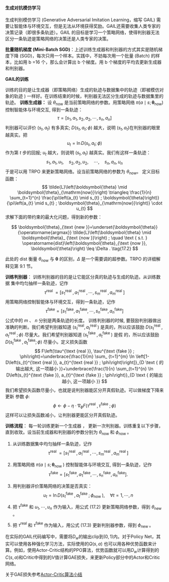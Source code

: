 #### 生成对抗模仿学习

生成判别模仿学习 (Generative Adversarial Imitation Learning，缩写 GAIL) 需要让智能体与环境交互，但是无法从环境获得奖励。GAIL还需要收集人类专家的决策记录（即很多条轨迹）。GAIL
的目标是学习一个策略网络，使得判别器无法区分一条轨迹是策略网络的决策还是人类专家的决策。

**批量随机梯度 (Mini-Batch SGD)**：上述训练生成器和判别器的方式其实是随机梯度下降 (SGD)，每次只用一个样本。实践中，不妨每次用一个批量 (Batch) 的样本，比如用 b =16 个，那么会计算出 b 个梯度。用
b 个梯度的平均去更新生成器和判别器。

**GAIL的训练**

训练的目的是让生成器（即策略网络）生成的轨迹与数据集中的轨迹（即被模仿对象的轨迹 $)$ 一样好。在训练结束的时候，判别器无法区分生成的轨迹与数据集里的轨迹。
**训练生成器：** 设 $\theta_{\mathrm{now}}$ 是当前策略网络的参数。用策略网络 $\pi\left(a \mid s ; \boldsymbol{\theta}_{\mathrm{now}}\right)$控制智能体与环境交互, 得到一条轨迹： $$ \tau=\left[s_{1}, a_{1}, s_{2}, a_{2}, \cdots, s_{n}, a_{n}\right]
$$ 判别器可以评价 $\left(s_{t}, a_{t}\right)$ 有多真实; $D\left(s_{t}, a_{t} ; \phi\right)$ 越大，说明 $\left(s_{t}, a_{t}\right)$在判别器的眼里越真实。把 $$ u_{t}=\ln D\left(s_{t}, a_{t} ; \phi\right)
$$ 作为第 $t$ 步的回报; $u_{t}$ 越大，则说明 $\left(s_{t}, a_{t}\right)$ 越真实。我们有这样一条轨迹： $$ s_{1}, a_{1}, u_{1}, \quad s_{2}, a_{2},
u_{2}, \quad \cdots, \quad s_{n}, a_{n}, u_{n} $$ 于是可以用 $\mathrm{TRPO}$ 来更新策略网络。设当前策略网络的参数为 $\theta_{\mathrm{now}
}$。 定义目标函数： 
$$
\tilde{L}\left(\boldsymbol{\theta} \mid \boldsymbol{\theta}_{\mathrm{now}}\right) \triangleq
\frac{1}{n} \sum_{t=1}^{n} \frac{\pi\left(a_{t} \mid s_{t} ; \boldsymbol{\theta}\right)}{\pi\left(a_{t} \mid s_{t} ;
\boldsymbol{\theta}_{\mathrm{now}}\right)} \cdot u_{t}
$$
 求解下面的带约束的最大化问题，得到新的参数： 

$$ \boldsymbol{\theta}_{\text {new
}}=\underset{\boldsymbol{\theta}}{\operatorname{argmax}} \tilde{L}\left(\boldsymbol{\theta} \mid \boldsymbol{\theta}_
{\text {now }}\right) ; \quad \text { s.t. } \operatorname{dist}\left(\boldsymbol{\theta}_{\text {now }},
\boldsymbol{\theta}\right) \leq \Delta . \tag{17.2} $$ 

此处的 dist 衡量 $\theta_{\mathrm{now}}$ 与 $\boldsymbol{\theta}$ 的区别，$\Delta$ 是一个需要调的超参数。TRPO 的详细解释见第 $9.1$ 节。

**训练判别器**： 训练判别器的目的是让它能区分真的轨迹与生成的轨迹。从训练数据 集中均匀抽样一条轨迹，记作 
$$
\tau^{\text {real
}}=\left[s_{1}^{\text {real }}, a_{1}^{\text {real }}, \cdots, s_{m}^{\text {real }}, a_{m}^{\text {real }}\right]
$$
用策略网络控制智能体与环境交互，得到一条轨迹，记作
$$
\tau^{\mathrm{fake}}=\left[s_{1}^{\mathrm{fake}}, a_{1}^{\mathrm{fake}}, \cdots, s_{n}^{\mathrm{fake}}, a_{n}^{\mathrm{fake}}\right]
$$
公式中的 $m$ 、 $n$ 分别是两条轨迹的长度。 训练判别器的时候, 要鼓励判别器做出准确的判断。我们希望判别器知道 $\left(s_{t}^{\mathrm{real}}, a_{t}^{\text {real
}}\right)$ 是真的，所以应该鼓励 $D\left(s_{t}^{\text {real }}, a_{t}^{\text {real }} ; \phi\right)$ 尽量大。我们希望判别器知道 $\left(s_
{t}^{\text {fake }}, a_{t}^{\text {fake }}\right)$ 是假 的，所以应该鼓励 $D\left(s_{t}^{\text {fake }}, a_{t}^{\mathrm{fake}} ;
\phi\right)$ 尽量小。定义损失函数 
$$
F\left(\tau^{\text {real }}, \tau^{\text {fake }} ; \phi\right)=\underbrace{\frac{1}{m} \sum_
{t=1}^{m} \ln \left[1-D\left(s_{t}^{\text {real }}, a_{t}^{\text {real }} ; \phi\right)\right]}_{D \text { 的输出越大, 这一项越小
}}+\underbrace{\frac{1}{n} \sum_{t=1}^{n} \ln D\left(s_{t}^{\text {fake }}, a_{t}^{\text {fake }} ; \phi\right)}_{D
\text { 的输出越小, 这一项越小 }}
$$
我们希望损失函数尽量小，也就是说判别器能区分开真假轨迹。可以做梯度下降来更新 参数 $\phi:$ 
$$
\phi \leftarrow \phi-\eta \cdot
\nabla_{\phi} F\left(\tau^{\text {real }}, \tau^{\text {fake }} ; \phi\right) \tag{17.3}
$$
这样可以让损失函数减小，让判别器更能区分开真假轨迹。

**训练流程**： 每一轮训练更新一个生成器 $，$ 更新一次判别器。训练重复以下步骤，直到收玫。设当前生成器和判别器的参数分别为 $\theta_{\text {now }}$ 和 $\phi_{\text {now }}$ 。

1. 从训练数据集中均匀抽样一条轨迹，记作 $$ \tau^{\text {real
   }}=\left[s_{1}^{\text {real }}, a_{1}^{\text {real }}, \cdots, s_{m}^{\text {real }}, a_{m}^{\text {real }}\right]
   $$
   
2. 用策略网络 $\pi\left(a \mid s ; \boldsymbol{\theta}_{\text {now }}\right)$ 控制智能体与环境交互, 得到一条轨迹，记作
   $$
   \tau^{\mathrm{fake}}=\left[s_{1}^{\mathrm{fake}}, a_{1}^{\mathrm{fake}}, \cdots, s_{n}^{\mathrm{fake}}, a_{n}^{\mathrm{fake}}\right]
   .
   $$

3. 用判别器评价策略网络的决策是否真实： $$ u_{t}=\ln D\left(s_{t}^{\text {fake }}, a_{t}^{\text {fake }} ; \phi_{\text {now }}\right),
   \quad \forall t=1, \cdots, n $$
4. 把 $\tau^{\mathrm{fake}}$ 和 $u_{1}, \cdots, u_{n}$ 作为输入，用公式 $(17.2)$ 更新策略网络参数，得到 $\theta_{\text {new }}$ 。
5. 把 $\tau^{\text {real }}$ 和 $\tau^{\text {fake }}$ 作为输入，用公式 $(17.3)$ 更新判别器参数，得到 $\phi_{\text {new }}$ 。



在实际的GAIL代码编写中，需要将$D_w$的输出clip到$(0,1)$内。对于Policy Net，其实可以使用各种强化学习方法，实际使用的$Q(s,a)$ 也可以用各种优势函数来计算。例如，使用Actor-Critic结构的PPO算法，优势函数就可以用$D_w$计算得到的$C(s,a)$和Critic中得到的$V$值计算GAE损失，来更新Policy部分中的Actor和Critic网络。

关于GAE损失参考[Actor-Critic算法小结](https://zhuanlan.zhihu.com/p/29486661)

